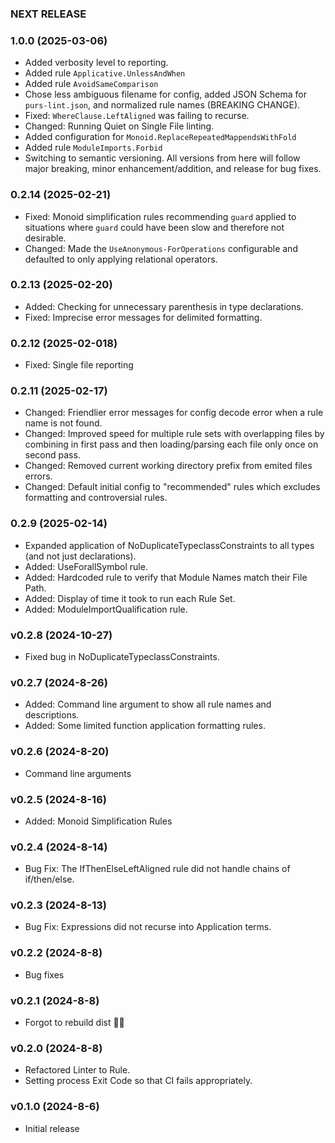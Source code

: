 ### NEXT RELEASE

### 1.0.0 (2025-03-06)

- Added verbosity level to reporting.
- Added rule `Applicative.UnlessAndWhen`
- Added rule `AvoidSameComparison`
- Chose less ambiguous filename for config, added JSON Schema for `purs-lint.json`, and normalized rule names (BREAKING CHANGE).
- Fixed: `WhereClause.LeftAligned` was failing to recurse.
- Changed: Running Quiet on Single File linting.
- Added configuration for `Monoid.ReplaceRepeatedMappendsWithFold`
- Added rule `ModuleImports.Forbid`
- Switching to semantic versioning. All versions from here will follow major breaking, minor enhancement/addition, and release for bug fixes.

### 0.2.14 (2025-02-21)

- Fixed: Monoid simplification rules recommending `guard` applied to situations where `guard` could have been slow and therefore not desirable.
- Changed: Made the `UseAnonymous-ForOperations` configurable and defaulted to only applying relational operators.

### 0.2.13 (2025-02-20)

- Added: Checking for unnecessary parenthesis in type declarations.
- Fixed: Imprecise error messages for delimited formatting.

### 0.2.12 (2025-02-018)

- Fixed: Single file reporting

### 0.2.11 (2025-02-17)

- Changed: Friendlier error messages for config decode error when a rule name is not found.
- Changed: Improved speed for multiple rule sets with overlapping files by combining in first pass and then loading/parsing each file only once on second pass.
- Changed: Removed current working directory prefix from emited files errors.
- Changed: Default initial config to "recommended" rules which excludes formatting and controversial rules.

### 0.2.9 (2025-02-14)

- Expanded application of NoDuplicateTypeclassConstraints to all types (and not just declarations).
- Added: UseForallSymbol rule.
- Added: Hardcoded rule to verify that Module Names match their File Path.
- Added: Display of time it took to run each Rule Set.
- Added: ModuleImportQualification rule.

### v0.2.8 (2024-10-27)

- Fixed bug in NoDuplicateTypeclassConstraints.

### v0.2.7 (2024-8-26)

- Added: Command line argument to show all rule names and descriptions.
- Added: Some limited function application formatting rules.

### v0.2.6 (2024-8-20)

- Command line arguments

### v0.2.5 (2024-8-16)

- Added: Monoid Simplification Rules

### v0.2.4 (2024-8-14)

- Bug Fix: The IfThenElseLeftAligned rule did not handle chains of if/then/else.

### v0.2.3 (2024-8-13)

- Bug Fix: Expressions did not recurse into Application terms.

### v0.2.2 (2024-8-8)

- Bug fixes

### v0.2.1 (2024-8-8)

- Forgot to rebuild dist 🤦‍♂️

### v0.2.0 (2024-8-8)

- Refactored Linter to Rule.
- Setting process Exit Code so that CI fails appropriately.

### v0.1.0 (2024-8-6)

- Initial release
